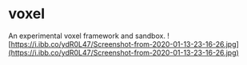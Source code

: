 # voxel
An experimental voxel framework and sandbox.
![https://i.ibb.co/ydR0L47/Screenshot-from-2020-01-13-23-16-26.jpg](https://i.ibb.co/ydR0L47/Screenshot-from-2020-01-13-23-16-26.jpg)
